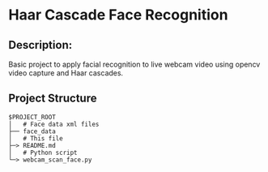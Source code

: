 # Haar Cascade Face Recognition

## Description:
Basic project to apply facial recognition to live webcam video using opencv video capture and Haar cascades.

## Project Structure
```
$PROJECT_ROOT
│   # Face data xml files
├── face_data
│   # This file
├─> README.md
│   # Python script
└─> webcam_scan_face.py
